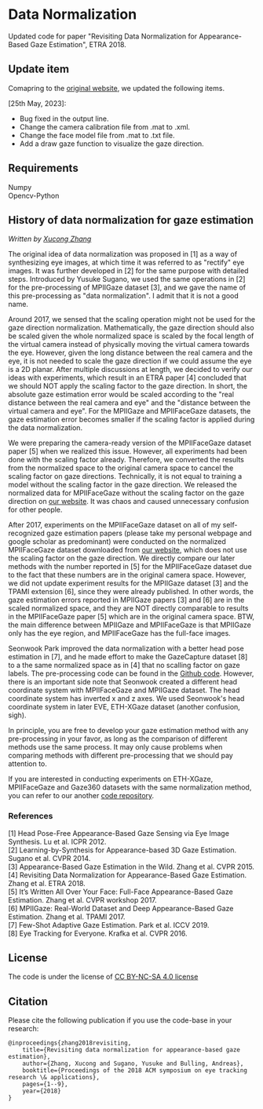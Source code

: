 # Data Normalization
Updated code for paper "Revisiting Data Normalization for Appearance-Based Gaze Estimation", ETRA 2018.

## Update item
Comapring to the [original website](https://www.mpi-inf.mpg.de/departments/computer-vision-and-machine-learning/research/gaze-based-human-computer-interaction/revisiting-data-normalization-for-appearance-based-gaze-estimation), we updated the following items.

[25th May, 2023]:

* Bug fixed in the output line. 
* Change the camera calibration file from .mat to .xml. 
* Change the face model file from .mat to .txt file. 
* Add a draw gaze function to visualize the gaze direction.

## Requirements
Numpy\
Opencv-Python

## History of data normalization for gaze estimation
*Written by [Xucong Zhang](https://www.ccmitss.com/zhang)*

The original idea of data normalization was proposed in [1] as a way of synthesizing eye images, at which time it was referred to as "rectify" eye images. It was further developed in [2] for the same purpose with detailed steps. Introduced by Yusuke Sugano, we used the same operations in [2] for the pre-processing of MPIIGaze dataset [3], and we gave the name of this pre-processing as "data normalization". I admit that it is not a good name. 

Around 2017, we sensed that the scaling operation might not be used for the gaze direction normalization. Mathematically, the gaze direction should also be scaled given the whole normalized space is scaled by the focal length of the virtual camera instead of physically moving the virtual camera towards the eye. However, given the long distance between the real camera and the eye, it is not needed to scale the gaze direction if we could assume the eye is a 2D planar. After multiple discussions at length, we decided to verify our ideas with experiments, which result in an ETRA paper [4] concluded that we should NOT apply the scaling factor to the gaze direction. In short, the absolute gaze estimation error would be scaled according to the "real distance between the real camera and eye" and the "distance between the virtual camera and eye". For the MPIIGaze and MPIIFaceGaze datasets, the gaze estimation error becomes smaller if the scaling factor is applied during the data normalization. 

We were preparing the camera-ready version of the MPIIFaceGaze dataset paper [5] when we realized this issue. However, all experiments had been done with the scaling factor already. Therefore, we converted the results from the normalized space to the original camera space to cancel the scaling factor on gaze directions. Technically, it is not equal to training a model without the scaling factor in the gaze direction. We released the normalized data for MPIIFaceGaze without the scaling factor on the gaze direction on [our website](https://www.mpi-inf.mpg.de/departments/computer-vision-and-machine-learning/research/gaze-based-human-computer-interaction/its-written-all-over-your-face-full-face-appearance-based-gaze-estimation/). It was chaos and caused unnecessary confusion for other people.

After 2017, experiments on the MPIIFaceGaze dataset on all of my self-recognized gaze estimation papers (please take my personal webpage and google scholar as predominant) were conducted on the normalized MPIIFaceGaze dataset downloaded from [our website](https://www.mpi-inf.mpg.de/departments/computer-vision-and-machine-learning/research/gaze-based-human-computer-interaction/its-written-all-over-your-face-full-face-appearance-based-gaze-estimation/), which does not use the scaling factor on the gaze direction. We directly compare our later methods with the number reported in [5] for the MPIIFaceGaze dataset due to the fact that these numbers are in the original camera space. However, we did not update experiment results for the MPIIGaze dataset [3] and the TPAMI extension [6], since they were already published. In other words, the gaze estimation errors reported in MPIIGaze papers [3] and [6] are in the scaled normalized space, and they are NOT directly comparable to results in the MPIIFaceGaze paper [5] which are in the original camera space. BTW, the main difference between MPIIGaze and MPIIFaceGaze is that MPIIGaze only has the eye region, and MPIIFaceGaze has the full-face images.

Seonwook Park improved the data normalization with a better head pose estimation in [7], and he made effort to make the GazeCapture dataset [8] to a the same normalized space as in [4] that no scalling factor on gaze labels. The pre-processing code can be found in the [Github code](https://github.com/swook/faze_preprocess/tree/5c33caaa1bc271a8d6aad21837e334108f293683). However, there is an important side note that Seonwook created a different head coordinate system with MPIIFaceGaze and MPIIGaze dataset. The head coordinate system has inverted x and z axes. We used Seonwook's head coordinate system in later EVE, ETH-XGaze dataset (another confusion, sigh).

In principle, you are free to develop your gaze estimation method with any pre-processing in your favor, as long as the comparison of different methods use the same process. It may only cause problems when comparing methods with different pre-processing that we should pay attention to.

If you are interested in conducting experiments on ETH-XGaze, MPIIFaceGaze and Gaze360 datasets with the same normalization method, you can refer to our another [code repository](https://github.com/X-Shi/Data-Normalization-Gaze-Estimation).

### References
[1] Head Pose-Free Appearance-Based Gaze Sensing via Eye Image Synthesis. Lu et al. ICPR 2012.\
[2] Learning-by-Synthesis for Appearance-based 3D Gaze Estimation. Sugano et al. CVPR 2014.\
[3] Appearance-Based Gaze Estimation in the Wild. Zhang et al. CVPR 2015.\
[4] Revisiting Data Normalization for Appearance-Based Gaze Estimation. Zhang et al. ETRA 2018.\
[5] It’s Written All Over Your Face: Full-Face Appearance-Based Gaze Estimation. Zhang et al. CVPR workshop 2017.\
[6] MPIIGaze: Real-World Dataset and Deep Appearance-Based Gaze Estimation. Zhang et al. TPAMI 2017.\
[7] Few-Shot Adaptive Gaze Estimation. Park et al. ICCV 2019.\
[8] Eye Tracking for Everyone. Krafka et al. CVPR 2016.

## License
The code is under the license of [CC BY-NC-SA 4.0 license](https://creativecommons.org/licenses/by-nc-sa/4.0/)

## Citation
Please cite the following publication if you use the code-base in your research:

    @inproceedings{zhang2018revisiting,
        title={Revisiting data normalization for appearance-based gaze estimation},
        author={Zhang, Xucong and Sugano, Yusuke and Bulling, Andreas},
        booktitle={Proceedings of the 2018 ACM symposium on eye tracking research \& applications},
        pages={1--9},
        year={2018}
    }

